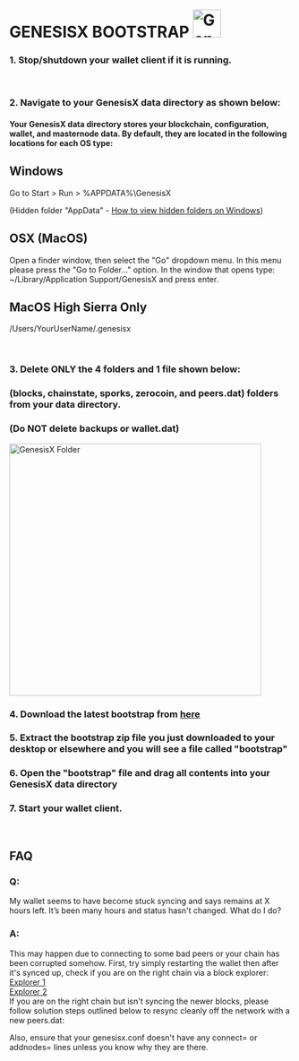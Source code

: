 # GENESISX BOOTSTRAP <img src="https://genesisx.network/img/logo-small.png" alt="GenesisX Logo" width="50" height="auto">

### 1. Stop/shutdown your wallet client if it is running.
<br/>

### 2. Navigate to your GenesisX data directory as shown below:

#### Your GenesisX data directory stores your blockchain, configuration, wallet, and masternode data.  By default, they are located in the following locations for each OS type:

## Windows
Go to Start > Run > %APPDATA%\GenesisX

(Hidden folder "AppData" - [How to view hidden folders on Windows](https://www.howtogeek.com/howto/windows-vista/show-hidden-files-and-folders-in-windows-vista/))


## OSX (MacOS)
Open a finder window, then select the "Go" dropdown menu. In this menu please press the "Go to Folder..." option. In the window that opens type: ~/Library/Application Support/GenesisX and press enter.

## MacOS High Sierra Only
/Users/YourUserName/.genesisx

<br/>

### 3. Delete ONLY the 4 folders and 1 file shown below:
### (blocks, chainstate, sporks, zerocoin, and peers.dat) folders from your data directory.
### (**Do NOT delete backups or wallet.dat**)

<img src="http://downloads.genesisx.network/folder.png" alt="GenesisX Folder" width="450" height="auto">

### 4. Download the latest bootstrap from [here](http://downloads.genesisx.network/bootstrap.zip)
### 5. Extract the bootstrap zip file you just downloaded to your desktop or elsewhere and you will see a file called "bootstrap"
### 6. Open the "bootstrap" file and drag all contents into your GenesisX data directory
### 7. Start your wallet client.

<br/>

## FAQ

### Q:
My wallet seems to have become stuck syncing and says remains at X hours left. It’s been many hours and status hasn't changed. What do I do?

### A:
This may happen due to connecting to some bad peers or your chain has been corrupted somehow.
First, try simply restarting the wallet then after it's synced up, check if you are on the right chain via a block explorer: <br/>
[Explorer 1](http://xgs.ccore.online/) <br/>
[Explorer 2](http://45.77.214.49/) <br/>
If you are on the right chain but isn't syncing the newer blocks, please follow solution steps outlined
below to resync cleanly off the network with a new peers.dat:

Also, ensure that your genesisx.conf doesn't have any connect= or addnodes= lines unless you know why they are there. 
